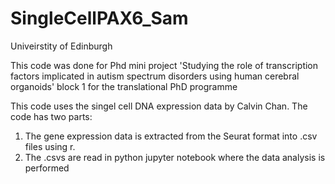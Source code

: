 # SingleCellPAX6_Sam

Univeirstity of Edinburgh 

This code was done for Phd mini project 'Studying the role of transcription factors implicated in autism spectrum disorders using human cerebral organoids' block 1 for the translational PhD programme 


This code uses the singel cell DNA expression data by Calvin Chan. 
The code has two parts:
  1. The gene expression data is extracted from the Seurat format into .csv files using r.
  2. The .csvs are read in python jupyter notebook where the data analysis is performed


